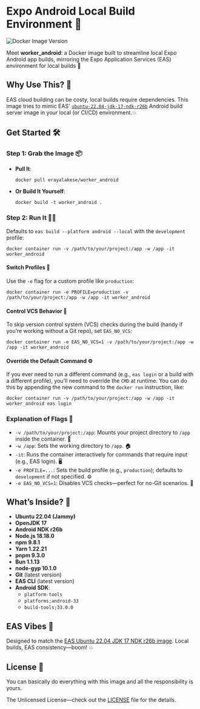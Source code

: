 Expo Android Local Build Environment 🚀
=================================

![Docker Image Version](https://img.shields.io/docker/v/erayalakese/eas-like-local-builder)

Meet **worker\_android**: a Docker image built to streamline local Expo Android app builds, mirroring the Expo Application Services (EAS) environment for local builds 🎯

Why Use This? 🤔
----------------

EAS cloud building can be costy, local builds require dependencies. This image tries to mimic EAS' [`ubuntu-22.04-jdk-17-ndk-r26b`](https://docs.expo.dev/build-reference/infrastructure/#ubuntu-2204-jdk-17-ndk-r26b-latest-sdk-51-sdk-52) Android build server image in your local (or CI/CD) environment.💥

Get Started 🛠️
---------------

### Step 1: Grab the Image 📦

*   **Pull It**:
    
        docker pull erayalakese/worker_android
    
*   **Or Build It Yourself**:
    
        docker build -t worker_android .
    

### Step 2: Run It 🏃‍♂️

Defaults to `eas build --platform android --local` with the `development` profile:

    docker container run -v /path/to/your/project:/app -w /app -it worker_android

#### Switch Profiles 🔄

Use the `-e` flag for a custom profile like `production`:

    docker container run -e PROFILE=production -v /path/to/your/project:/app -w /app -it worker_android

#### Control VCS Behavior 🚫

To skip version control system (VCS) checks during the build (handy if you’re working without a Git repo), set `EAS_NO_VCS`:

    docker container run -e EAS_NO_VCS=1 -v /path/to/your/project:/app -w /app -it worker_android

#### Override the Default Command ⚙️

If you ever need to run a different command (e.g., `eas login` or a build with a different profile), you’ll need to override the `CMD` at runtime. You can do this by appending the new command to the `docker run` instruction, like:

    docker container run -v /path/to/your/project:/app -w /app -it worker_android eas login

### Explanation of Flags 📜

*   `-v /path/to/your/project:/app`: Mounts your project directory to `/app` inside the container. 📂
*   `-w /app`: Sets the working directory to `/app`. 🏠
*   `-it`: Runs the container interactively for commands that require input (e.g., EAS login). 🖥️
*   `-e PROFILE=...`: Sets the build profile (e.g., `production`); defaults to `development` if not specified. ⚙️
*   `-e EAS_NO_VCS=1`: Disables VCS checks—perfect for no-Git scenarios. 🚫

What’s Inside? 🧰
-----------------

*   **Ubuntu 22.04 (Jammy)**
*   **OpenJDK 17**
*   **Android NDK r26b**
*   **Node.js 18.18.0**
*   **npm 9.8.1**
*   **Yarn 1.22.21**
*   **pnpm 9.3.0**
*   **Bun 1.1.13**
*   **node-gyp 10.1.0**
*   **Git** (latest version)
*   **EAS CLI** (latest version)
*   **Android SDK**:
    *   `platform-tools`
    *   `platforms;android-33`
    *   `build-tools;33.0.0`

EAS Vibes 🎉
------------

Designed to match the [EAS Ubuntu 22.04 JDK 17 NDK r26b image](https://docs.expo.dev/build-reference/infrastructure/#ubuntu-2204-jdk-17-ndk-r26b-latest-sdk-51-sdk-52). Local builds, EAS consistency—boom! 💥

License 📄
----------

You can basically do everything with this image and all the responsibility is yours.

The Unlicensed License—check out the [LICENSE](LICENSE) file for the details.
